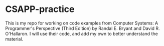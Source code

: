 # CSAPP-practice
This is my repo for working on code examples from Computer Systems: A Programmer's Perspective (Third Edition) by Randal E. Bryant and David R. O'Hallaron. I will use their code, and add my own to better understand the material.
